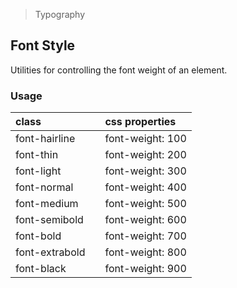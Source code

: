 > Typography

## Font Style

Utilities for controlling the font weight of an element.

### Usage

| class |   | css properties |
|:--|:--|:--|
| font-hairline |  | font-weight: 100 |
| font-thin |  | font-weight: 200 |
| font-light |  | font-weight: 300 |
| font-normal |  | font-weight: 400 |
| font-medium |  | font-weight: 500 |
| font-semibold |  | font-weight: 600 |
| font-bold |  | font-weight: 700 |
| font-extrabold |  | font-weight: 800 |
| font-black |  | font-weight: 900 |

